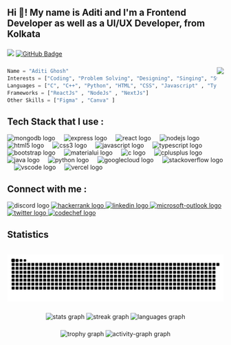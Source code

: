 <h2 align="left">Hi 👋! My name is Aditi and I'm a Frontend Developer as well as a UI/UX Developer, from Kolkata</h2>

###
![ ](https://komarev.com/ghpvc/?username=GhoshAditi&color=blue)
</a>
<a href="https://github.com/GhoshAditi?tab=followers"><img src="https://img.shields.io/github/followers/GhoshAditi?label=Followers&style=social" alt="GitHub Badge"></a>



###
<img align="right" height="115" src="https://pa1.narvii.com/6481/5bc1a43c2fdd0d83e10b3a5f78dc2e6ce3dc867a_hq.gif"  />

```python
Name = "Aditi Ghosh"
Interests = ["Coding", "Problem Solving", "Designing", "Singing", "Swimming"]
Languages = ["C", "C++", "Python", "HTML", "CSS", "Javascript" , "Typescript" , "TailwindCss"]
Frameworks = ["ReactJs" , "NodeJs" , "NextJs"]
Other Skills = ["Figma" , "Canva" ]

```

## Tech Stack that I use :

<div align="left">
  
  <img src="https://skillicons.dev/icons?i=mongodb" height="30" alt="mongodb logo"  />
  <img width="12" />
  <img src="https://skillicons.dev/icons?i=express" height="30" alt="express logo"  />
  <img width="12" />
  <img src="https://skillicons.dev/icons?i=react" height="30" alt="react logo"  />
  <img width="12" />
  <img src="https://skillicons.dev/icons?i=nodejs" height="30" alt="nodejs logo"  />
  <img width="12" />
  <img src="https://skillicons.dev/icons?i=html" height="30" alt="html5 logo"  />
  <img width="12" />
  <img src="https://skillicons.dev/icons?i=css" height="30" alt="css3 logo"  />
  <img width="12" />
  <img src="https://skillicons.dev/icons?i=js" height="30" alt="javascript logo"  />
  <img width="12" />
  <img src="https://skillicons.dev/icons?i=ts" height="30" alt="typescript logo"  />
  <img width="12" />
  <img src="https://cdn.jsdelivr.net/gh/devicons/devicon/icons/bootstrap/bootstrap-original.svg" height="30" alt="bootstrap logo"  />
  <img width="12" />
  <img src="https://cdn.jsdelivr.net/gh/devicons/devicon/icons/materialui/materialui-original.svg" height="30" alt="materialui logo"  />
  <img width="12" />
  <img src="https://skillicons.dev/icons?i=c" height="30" alt="c logo"  />
  <img width="12" />
  <img src="https://skillicons.dev/icons?i=cpp" height="30" alt="cplusplus logo"  />
  <img width="12" />
  <img src="https://skillicons.dev/icons?i=java" height="30" alt="java logo"  />
  <img width="12" />
  <img src="https://skillicons.dev/icons?i=py" height="30" alt="python logo"  />
  <img width="12" />
  <img src="https://skillicons.dev/icons?i=gcp" height="30" alt="googlecloud logo"  />
  <img width="12" />
  <img src="https://skillicons.dev/icons?i=stackoverflow" height="30" alt="stackoverflow logo"  />
  <img width="12" />
  <img src="https://skillicons.dev/icons?i=vscode" height="30" alt="vscode logo"  />
  <img width="12" />
  <img src="https://skillicons.dev/icons?i=vercel" height="30" alt="vercel logo"  />
</div>

## Connect with me :

<div align="left">
  <img src="https://img.shields.io/static/v1?message=Discord&logo=discord&label=4evergurl&color=7289DA&logoColor=white&labelColor=&style=for-the-badge" height="35" alt="discord logo"  />
  <a href="https://www.hackerrank.com/profile/aditighosh668" target="_blank">
    <img src="https://img.shields.io/static/v1?message=HackerRank&logo=hackerrank&label=&color=2EC866&logoColor=white&labelColor=&style=for-the-badge" height="35" alt="hackerrank logo"  />
  </a>
  <a href="https://www.linkedin.com/in/aditighosh2005/" target="_blank">
    <img src="https://img.shields.io/static/v1?message=LinkedIn&logo=linkedin&label=&color=0077B5&logoColor=white&labelColor=&style=for-the-badge" height="35" alt="linkedin logo"  />
  </a>
  <a href="mailto:aditighosh404@outlook.com" target="_blank">
    <img src="https://img.shields.io/static/v1?message=Outlook&logo=microsoft-outlook&label=&color=0078D4&logoColor=white&labelColor=&style=for-the-badge" height="35" alt="microsoft-outlook logo"  />
  </a>
   <a href="https://x.com/AditiGhosh77835?t=rfAfliZApKA5wF4to_Pw2A&s=08" target="_blank">
    <img src="https://img.shields.io/static/v1?message=Twitter&logo=twitter&label=&color=0097B5&logoColor=white&labelColor=&style=for-the-badge" height="35" alt="twitter logo"  />
  </a>
 <a href="https://www.codechef.com/users/ghoshaditi" target="_blank">
    <img src="https://img.shields.io/static/v1?message=Codechef&logo=codechef&label=&color=000000&logoColor=white&labelColor=&style=for-the-badge" height="35" alt="codechef logo"  />
  </a>
</div>

###
## Statistics
<br clear="both">

<img src="https://raw.githubusercontent.com/GhoshAditi/GhoshAditi/output/snake.svg" alt="Snake animation" />

###

<div align="center">
  <img src="https://github-readme-stats.vercel.app/api?username=GhoshAditi&hide_title=false&hide_rank=false&show_icons=true&include_all_commits=true&count_private=true&disable_animations=false&theme=nightowl&locale=en&hide_border=false" height="150" alt="stats graph"  />
  <img src="https://streak-stats.demolab.com?user=GhoshAditi&locale=en&mode=daily&theme=nightowl&hide_border=false&border_radius=5" height="150" alt="streak graph"  />
  <img src="https://github-readme-stats.vercel.app/api/top-langs?username=GhoshAditi&locale=en&hide_title=false&layout=compact&card_width=320&langs_count=8&theme=nightowl&hide_border=false" height="150" alt="languages graph"  />
</div>

###

<div align="center">
  <img src="https://github-profile-trophy.vercel.app?username=GhoshAditi&theme=monokai&column=4&row=1&margin-w=4&margin-h=2&no-bg=true&no-frame=true&order=4" height="150" alt="trophy graph"  />
  <img src="https://github-readme-activity-graph.vercel.app/graph?username=GhoshAditi&radius=16&theme=react&area=true&order=5" height="300" alt="activity-graph graph"  />
</div>





